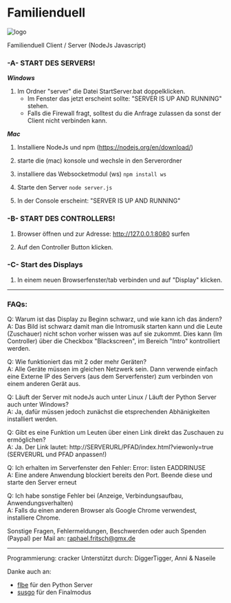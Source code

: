 # Familienduell

![logo](./web/img/logo.png)

Familienduell Client / Server (NodeJs Javascript)

### -A- START DES SERVERS!

___Windows___

1. Im Ordner "server" die Datei StartServer.bat doppelklicken.
   * Im Fenster das jetzt erscheint sollte: "SERVER IS UP AND RUNNING" stehen.
   * Falls die Firewall fragt, solltest du die Anfrage zulassen da sonst der Client nicht verbinden kann.

___Mac___

1. Installiere NodeJs und npm (https://nodejs.org/en/download/)

2. starte die (mac) konsole und wechsle in den Serverordner

3. installiere das Websocketmodul (ws)
`npm install ws`

4. Starte den Server
`node server.js`

5. In der Console erscheint: "SERVER IS UP AND RUNNING"

### -B- START DES CONTROLLERS!

1. Browser öffnen und zur Adresse: http://127.0.0.1:8080 surfen

2. Auf den Controller Button klicken.

### -C- Start des Displays

1. In einem neuen Browserfenster/tab verbinden und auf "Display" klicken.


---------------------------

### FAQs:
Q: Warum ist das Display zu Beginn schwarz, und wie kann ich das ändern?   
A: Das Bild ist schwarz damit man die Intromusik starten kann und die Leute (Zuschauer) nicht schon vorher wissen was auf sie zukommt.
   Dies kann (Im Controller) über die Checkbox "Blackscreen", im Bereich "Intro" kontrolliert werden.

Q: Wie funktioniert das mit 2 oder mehr Geräten?   
A: Alle Geräte müssen im gleichen Netzwerk sein. Dann verwende einfach eine Externe IP des Servers (aus dem Serverfenster) zum verbinden von einem anderen Gerät aus.

Q: Läuft der Server mit nodeJs auch unter Linux / Läuft der Python Server auch unter Windows?    
A: Ja, dafür müssen jedoch zunächst die etsprechenden Abhänigkeiten installiert werden.

Q: Gibt es eine Funktion um Leuten über einen Link direkt das Zuschauen zu ermöglichen?   
A: Ja. Der Link lautet: http://SERVERURL/PFAD/index.html?viewonly=true (SERVERURL und PFAD anpassen!)

Q: Ich erhalten im Serverfenster den Fehler: Error: listen EADDRINUSE   
A: Eine andere Anwendung blockiert bereits den Port. Beende diese und starte den Server erneut

Q: Ich habe sonstige Fehler bei (Anzeige, Verbindungsaufbau, Anwendungsverhalten)   
A: Falls du einen anderen Browser als Google Chrome verwendest, installiere Chrome.

Sonstige Fragen, Fehlermeldungen, Beschwerden oder auch Spenden (Paypal) per Mail an: raphael.fritsch@gmx.de

---------------------------

Programmierung: cracker
Unterstützt durch: DiggerTigger, Anni & Naseile

Danke auch an: 
 * [flbe](https://github.com/flbe) für den Python Server
 * [susgo](https://github.com/susgo) für den Finalmodus
